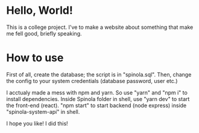 # Hello, World!

This is a college project. I've to make a website about something that make me fell good, briefly speaking. 

# How to use

First of all, create the database; the script is in "spinola.sql". Then, change the config to your system credentials (database password, user etc.)

I acctualy made a mess with npm and yarn. So use "yarn" and "npm i" to install dependencies. 
Inside Spinola folder in shell, use "yarn dev" to start the front-end (react). "npm start" to start backend (node express) inside "spinola-system-apí" in shell.

I hope you like! I did this!
